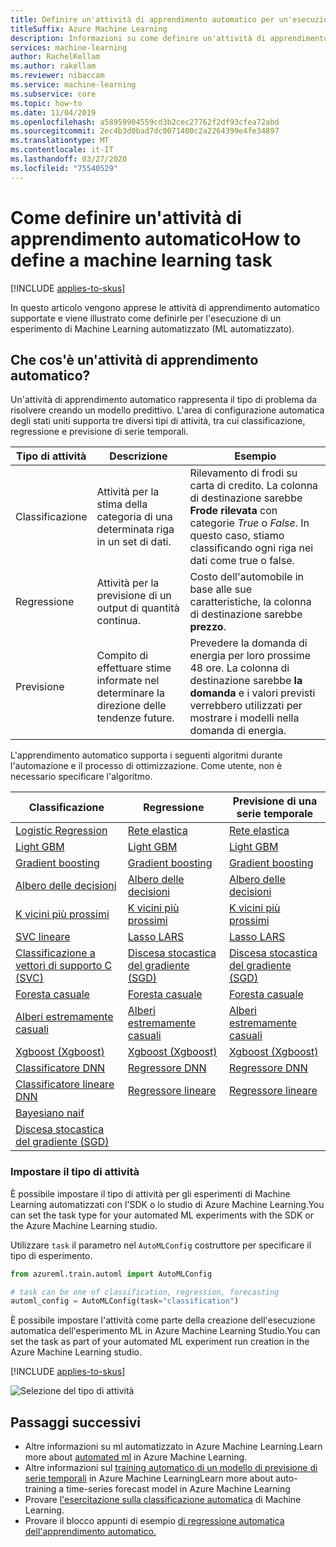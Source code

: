 ```yaml
---
title: Definire un'attività di apprendimento automatico per un'esecuzione automatica dell'apprendimento automaticoDefine a machine learning task for an automated machine learning run
titleSuffix: Azure Machine Learning
description: Informazioni su come definire un'attività di apprendimento automatico per un'esecuzione automatica dell'apprendimento automatico
services: machine-learning
author: RachelKellam
ms.author: rakellam
ms.reviewer: nibaccam
ms.service: machine-learning
ms.subservice: core
ms.topic: how-to
ms.date: 11/04/2019
ms.openlocfilehash: a58959904559cd3b2cec27762f2df93cfea72abd
ms.sourcegitcommit: 2ec4b3d0bad7dc0071400c2a2264399e4fe34897
ms.translationtype: MT
ms.contentlocale: it-IT
ms.lasthandoff: 03/27/2020
ms.locfileid: "75540529"
---
```

# <a name="how-to-define-a-machine-learning-task"></a>Come definire un'attività di apprendimento automaticoHow to define a machine learning task 
[!INCLUDE [applies-to-skus](../../includes/aml-applies-to-basic-enterprise-sku.md)]

In questo articolo vengono apprese le attività di apprendimento automatico supportate e viene illustrato come definirle per l'esecuzione di un esperimento di Machine Learning automatizzato (ML automatizzato).


## <a name="what-is-a-machine-learning-task"></a><a name="What is a machine learning task?"></a>Che cos'è un'attività di apprendimento automatico?

Un'attività di apprendimento automatico rappresenta il tipo di problema da risolvere creando un modello predittivo. L'area di configurazione automatica degli stati uniti supporta tre diversi tipi di attività, tra cui classificazione, regressione e previsione di serie temporali.

Tipo di attività| Descrizione| Esempio
----|----|----
Classificazione | Attività per la stima della categoria di una determinata riga in un set di dati. | Rilevamento di frodi su carta di credito. La colonna di destinazione sarebbe **Frode rilevata** con categorie *True* o *False*. In questo caso, stiamo classificando ogni riga nei dati come true o false.
Regressione | Attività per la previsione di un output di quantità continua. | Costo dell'automobile in base alle sue caratteristiche, la colonna di destinazione sarebbe **prezzo**.
Previsione |Compito di effettuare stime informate nel determinare la direzione delle tendenze future.| Prevedere la domanda di energia per loro prossime 48 ore. La colonna di destinazione sarebbe **la domanda** e i valori previsti verrebbero utilizzati per mostrare i modelli nella domanda di energia.

L'apprendimento automatico supporta i seguenti algoritmi durante l'automazione e il processo di ottimizzazione. Come utente, non è necessario specificare l'algoritmo.

Classificazione | Regressione | Previsione di una serie temporale
-- |-- |--
[Logistic Regression](https://scikit-learn.org/stable/modules/linear_model.html#logistic-regression)| [Rete elastica](https://scikit-learn.org/stable/modules/linear_model.html#elastic-net)| [Rete elastica](https://scikit-learn.org/stable/modules/linear_model.html#elastic-net)
[Light GBM](https://lightgbm.readthedocs.io/en/latest/index.html)|[Light GBM](https://lightgbm.readthedocs.io/en/latest/index.html)|[Light GBM](https://lightgbm.readthedocs.io/en/latest/index.html)
[Gradient boosting](https://scikit-learn.org/stable/modules/ensemble.html#classification)|[Gradient boosting](https://scikit-learn.org/stable/modules/ensemble.html#regression)|[Gradient boosting](https://scikit-learn.org/stable/modules/ensemble.html#regression)
[Albero delle decisioni](https://scikit-learn.org/stable/modules/tree.html#decision-trees)|[Albero delle decisioni](https://scikit-learn.org/stable/modules/tree.html#regression)|[Albero delle decisioni](https://scikit-learn.org/stable/modules/tree.html#regression)
[K vicini più prossimi](https://scikit-learn.org/stable/modules/neighbors.html#nearest-neighbors-regression)|[K vicini più prossimi](https://scikit-learn.org/stable/modules/neighbors.html#nearest-neighbors-regression)|[K vicini più prossimi](https://scikit-learn.org/stable/modules/neighbors.html#nearest-neighbors-regression)
[SVC lineare](https://scikit-learn.org/stable/modules/svm.html#classification)|[Lasso LARS](https://scikit-learn.org/stable/modules/linear_model.html#lars-lasso)|[Lasso LARS](https://scikit-learn.org/stable/modules/linear_model.html#lars-lasso)
[Classificazione a vettori di supporto C (SVC)](https://scikit-learn.org/stable/modules/svm.html#classification)|[Discesa stocastica del gradiente (SGD)](https://scikit-learn.org/stable/modules/sgd.html#regression)|[Discesa stocastica del gradiente (SGD)](https://scikit-learn.org/stable/modules/sgd.html#regression)
[Foresta casuale](https://scikit-learn.org/stable/modules/ensemble.html#random-forests)|[Foresta casuale](https://scikit-learn.org/stable/modules/ensemble.html#random-forests)|[Foresta casuale](https://scikit-learn.org/stable/modules/ensemble.html#random-forests)
[Alberi estremamente casuali](https://scikit-learn.org/stable/modules/ensemble.html#extremely-randomized-trees)|[Alberi estremamente casuali](https://scikit-learn.org/stable/modules/ensemble.html#extremely-randomized-trees)|[Alberi estremamente casuali](https://scikit-learn.org/stable/modules/ensemble.html#extremely-randomized-trees)
[Xgboost (Xgboost)](https://xgboost.readthedocs.io/en/latest/parameter.html)|[Xgboost (Xgboost)](https://xgboost.readthedocs.io/en/latest/parameter.html)| [Xgboost (Xgboost)](https://xgboost.readthedocs.io/en/latest/parameter.html)
[Classificatore DNN](https://www.tensorflow.org/api_docs/python/tf/estimator/DNNClassifier)|[Regressore DNN](https://www.tensorflow.org/api_docs/python/tf/estimator/DNNRegressor) | [Regressore DNN](https://www.tensorflow.org/api_docs/python/tf/estimator/DNNRegressor)|
[Classificatore lineare DNN](https://www.tensorflow.org/api_docs/python/tf/estimator/LinearClassifier)|[Regressore lineare](https://www.tensorflow.org/api_docs/python/tf/estimator/LinearRegressor)|[Regressore lineare](https://www.tensorflow.org/api_docs/python/tf/estimator/LinearRegressor)
[Bayesiano naif](https://scikit-learn.org/stable/modules/naive_bayes.html#bernoulli-naive-bayes)||
[Discesa stocastica del gradiente (SGD)](https://scikit-learn.org/stable/modules/sgd.html#sgd)||


### <a name="set-the-task-type"></a>Impostare il tipo di attività
È possibile impostare il tipo di attività per gli esperimenti di Machine Learning automatizzati con l'SDK o lo studio di Azure Machine Learning.You can set the task type for your automated ML experiments with the SDK or the Azure Machine Learning studio.

Utilizzare `task` il parametro nel `AutoMLConfig` costruttore per specificare il tipo di esperimento.

```python
from azureml.train.automl import AutoMLConfig

# task can be one of classification, regression, forecasting
automl_config = AutoMLConfig(task="classification")
```

È possibile impostare l'attività come parte della creazione dell'esecuzione automatica dell'esperimento ML in Azure Machine Learning Studio.You can set the task as part of your automated ML experiment run creation in the Azure Machine Learning studio. 

[!INCLUDE [applies-to-skus](../../includes/aml-applies-to-enterprise-sku-inline.md)]

![Selezione del tipo di attività](./media/how-to-define-task-type/task-type.png)


## <a name="next-steps"></a>Passaggi successivi

+ Altre informazioni su ml automatizzato in Azure Machine Learning.Learn more about [automated ml](concept-automated-ml.md) in Azure Machine Learning.
+ Altre informazioni sul [training automatico di un modello di previsione di serie temporali](how-to-auto-train-forecast.md) in Azure Machine LearningLearn more about auto-training a time-series forecast model in Azure Machine Learning
+ Provare [l'esercitazione sulla classificazione automatica](https://github.com/Azure/MachineLearningNotebooks/tree/master/how-to-use-azureml/automated-machine-learning/model-explanation) di Machine Learning.
+ Provare il blocco appunti di esempio [di regressione automatica dell'apprendimento automatico.](https://github.com/Azure/MachineLearningNotebooks/tree/master/how-to-use-azureml/automated-machine-learning/model-explanation)

